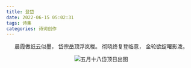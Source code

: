 ```yaml
---
title: 登岱
date: 2022-06-15 05:02:31
tags: 诗集
categories: 诗词创作
---
```


<center>

晨霞做纸云似墨，
岱宗岳顶浮岚梭。
彻晓终复登临意，
金轮欲绽曙影泼。

![五月十八岱顶日出图](https://cloudpic.m-l.cc/images/hexo-plus-plus/1655344961000.webp)

</center>
